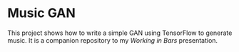 # Music GAN

This project shows how to write a simple GAN using TensorFlow to generate music.  It is a companion repository to my _Working in Bars_ presentation.
